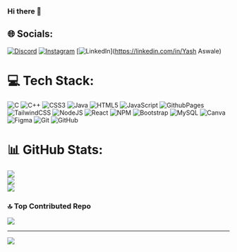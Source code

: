 ### Hi there 👋

<!--
**Yashaswale/Yashaswale** is a ✨ _special_ ✨ repository because its `README.md` (this file) appears on your GitHub profile.

Here are some ideas to get you started:
# 💫 About Me:

- 🔭 I’m currently working on ...Web Development
- 🌱 I’m currently learning ... React
- 👯 I’m looking to collaborate on ...Frontend Development
- 🤔 I’m looking for help with ...
- 💬 Ask me about ... Tailwind css
- 📫 How to reach me: ... yashaswale12@gmail.com
- 😄 Pronouns: ... He/Him
-->
## 🌐 Socials:
[![Discord](https://img.shields.io/badge/Discord-%237289DA.svg?logo=discord&logoColor=white)](https://discord.gg/yash312473) [![Instagram](https://img.shields.io/badge/Instagram-%23E4405F.svg?logo=Instagram&logoColor=white)](https://instagram.com/yashaswale12) [![LinkedIn](https://img.shields.io/badge/LinkedIn-%230077B5.svg?logo=linkedin&logoColor=white)](https://linkedin.com/in/Yash Aswale) 

# 💻 Tech Stack:
![C](https://img.shields.io/badge/c-%2300599C.svg?style=for-the-badge&logo=c&logoColor=white) ![C++](https://img.shields.io/badge/c++-%2300599C.svg?style=for-the-badge&logo=c%2B%2B&logoColor=white) ![CSS3](https://img.shields.io/badge/css3-%231572B6.svg?style=for-the-badge&logo=css3&logoColor=white) ![Java](https://img.shields.io/badge/java-%23ED8B00.svg?style=for-the-badge&logo=openjdk&logoColor=white) ![HTML5](https://img.shields.io/badge/html5-%23E34F26.svg?style=for-the-badge&logo=html5&logoColor=white) ![JavaScript](https://img.shields.io/badge/javascript-%23323330.svg?style=for-the-badge&logo=javascript&logoColor=%23F7DF1E) ![GithubPages](https://img.shields.io/badge/github%20pages-121013?style=for-the-badge&logo=github&logoColor=white) ![TailwindCSS](https://img.shields.io/badge/tailwindcss-%2338B2AC.svg?style=for-the-badge&logo=tailwind-css&logoColor=white) ![NodeJS](https://img.shields.io/badge/node.js-6DA55F?style=for-the-badge&logo=node.js&logoColor=white) ![React](https://img.shields.io/badge/react-%2320232a.svg?style=for-the-badge&logo=react&logoColor=%2361DAFB) ![NPM](https://img.shields.io/badge/NPM-%23CB3837.svg?style=for-the-badge&logo=npm&logoColor=white) ![Bootstrap](https://img.shields.io/badge/bootstrap-%238511FA.svg?style=for-the-badge&logo=bootstrap&logoColor=white) ![MySQL](https://img.shields.io/badge/mysql-4479A1.svg?style=for-the-badge&logo=mysql&logoColor=white) ![Canva](https://img.shields.io/badge/Canva-%2300C4CC.svg?style=for-the-badge&logo=Canva&logoColor=white) ![Figma](https://img.shields.io/badge/figma-%23F24E1E.svg?style=for-the-badge&logo=figma&logoColor=white) ![Git](https://img.shields.io/badge/git-%23F05033.svg?style=for-the-badge&logo=git&logoColor=white) ![GitHub](https://img.shields.io/badge/github-%23121011.svg?style=for-the-badge&logo=github&logoColor=white)
# 📊 GitHub Stats:
![](https://github-readme-stats.vercel.app/api?username=Yashaswale&theme=blue_navy&hide_border=false&include_all_commits=false&count_private=false)<br/>
![](https://github-readme-streak-stats.herokuapp.com/?user=Yashaswale&theme=blue_navy&hide_border=false)<br/>
![](https://github-readme-stats.vercel.app/api/top-langs/?username=Yashaswale&theme=blue_navy&hide_border=false&include_all_commits=false&count_private=false&layout=compact)

### 🔝 Top Contributed Repo
![](https://github-contributor-stats.vercel.app/api?username=Yashaswale&limit=5&theme=dark&combine_all_yearly_contributions=true)

---
[![](https://visitcount.itsvg.in/api?id=Yashaswale&icon=8&color=0)](https://visitcount.itsvg.in)

<!-- Proudly created with GPRM ( https://gprm.itsvg.in ) -->
